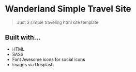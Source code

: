 # Wanderland Simple Travel Site
> Just a simple traveling html site template.

## Built with...

- HTML
- SASS
- Font Awesome icons for social icons
- Images via Unsplash